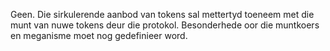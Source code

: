 Geen. Die sirkulerende aanbod van tokens sal mettertyd toeneem met die munt van nuwe tokens deur die protokol. Besonderhede oor die muntkoers en meganisme moet nog gedefinieer word.